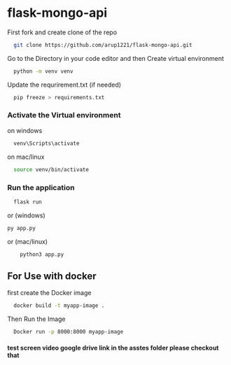 # flask-mongo-api
<p>First fork and  create clone of the repo</p>

```bash
  git clone https://github.com/arup1221/flask-mongo-api.git
```
<p>Go to the Directory in your code editor and then Create virtual environment</p>

```bash
  python -m venv venv
```
<p>Update the requrirement.txt (if needed)</p>

```bash
  pip freeze > requirements.txt
```
### Activate the Virtual environment

on windows
```bash
  venv\Scripts\activate
```
on mac/linux
```bash
  source venv/bin/activate
```

### <p>Run the application</p>

```bash
  flask run
```
or (windows) 
```bash
py app.py
```
or (mac/linux)
```bash
    python3 app.py
```
## For Use with docker
<p>first create the Docker image </p>

```bash
  docker build -t myapp-image .
```

<p>Then Run the Image</p>

```bash
  Docker run -p 8000:8000 myapp-image
```
#### test screen video google drive link in the asstes folder please checkout that
